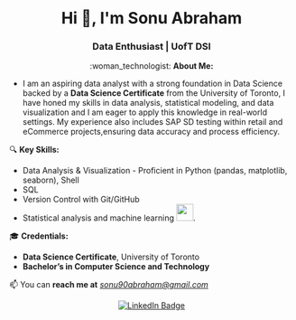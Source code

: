 
<!-- Centering an Image and Enlarging it-->

<!--Displaying GitHub Profile View Counter -->
<p align="center"><img src="https://komarev.com/ghpvc/?username=SairoTech&style=flat-square&color=blue" alt=""></p>

<!--Introduce yourself !!-->
<h1 align="center">Hi 👋, I'm Sonu Abraham</h1>
<h3 align="center"> Data Enthusiast | UofT DSI </h3>
<p align="center"><span>:woman_technologist:</span>&nbsp;<strong>About Me:</strong></p>

<!-- Subheading that Describes Roles and Interests -->

- I am an aspiring data analyst with a strong foundation in Data Science backed by a **Data Science Certificate** from the University of Toronto, I have honed my skills in data analysis, statistical modeling, and data visualization and I am eager to apply this knowledge in real-world settings. My experience also includes SAP SD testing within retail and eCommerce projects,ensuring data accuracy and process efficiency.

  

🔍 **Key Skills:**
- Data Analysis & Visualization - Proficient in Python (pandas, matplotlib, seaborn), Shell
- SQL 
- Version Control with Git/GitHub
- Statistical analysis and machine learning
    <img src="https://media.giphy.com/media/WUlplcMpOCEmTGBtBW/giphy.gif" width="30">.


  
  
🎓 **Credentials:**

- **Data Science Certificate**, University of Toronto
- **Bachelor’s in Computer Science and Technology**
  

 

📫 You can **reach me at** *sonu90abraham@gmail.com* 

<!-- Adding a LinkedIn Badge -->
<p align="center">
<a href="https://linkedin.com/in/sonuabraham1"><img src="https://img.shields.io/badge/LinkedIn-blue?style=for-the-badge&logo=linkedin&logoColor=white" alt="LinkedIn Badge"></a>
</p>














